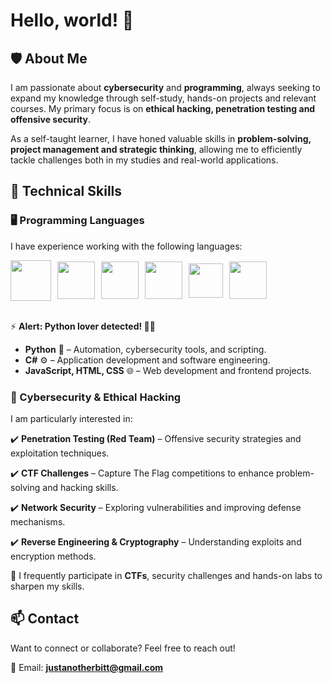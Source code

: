 # Hello, world! 👋

## 🛡️ About Me  

I am passionate about **cybersecurity** and **programming**, always seeking to expand my knowledge through self-study, hands-on projects and relevant courses. My primary focus is on **ethical hacking, penetration testing and offensive security**.  

As a self-taught learner, I have honed valuable skills in **problem-solving, project management and strategic thinking**, allowing me to efficiently tackle challenges both in my studies and real-world applications.  

## 🚀 Technical Skills  

### 🖥️ Programming Languages  

I have experience working with the following languages:  

<div style="display: flex; align-items: center; gap: 10px;">
  <img loading="lazy" src="https://cdn.jsdelivr.net/gh/devicons/devicon@latest/icons/python/python-original.svg" width="65" height="65"/> 
  <img loading="lazy" src="https://cdn.jsdelivr.net/gh/devicons/devicon@latest/icons/csharp/csharp-original.svg" width="60" height="60"/> 
  <img loading="lazy" src="https://cdn.jsdelivr.net/gh/devicons/devicon@latest/icons/html5/html5-plain-wordmark.svg" width="60" height="60"/> 
  <img loading="lazy" src="https://cdn.jsdelivr.net/gh/devicons/devicon@latest/icons/css3/css3-plain-wordmark.svg" width="60" height="60"/> 
  <img loading="lazy" src="https://cdn.jsdelivr.net/gh/devicons/devicon@latest/icons/javascript/javascript-original.svg" width="55" height="55"/> 
  <img loading="lazy" src="https://cdn.jsdelivr.net/gh/devicons/devicon@latest/icons/bash/bash-original.svg" width="60" height="60"/>
</div>

<br>

⚡️ **Alert: Python lover detected! 🐍💜**

- **Python** 🐍 – Automation, cybersecurity tools, and scripting.
- **C#** ⚙️ – Application development and software engineering.
- **JavaScript, HTML, CSS** 🌐 – Web development and frontend projects.

### 🔐 Cybersecurity & Ethical Hacking  

I am particularly interested in:  

✔️ **Penetration Testing (Red Team)** – Offensive security strategies and exploitation techniques.  

✔️ **CTF Challenges** – Capture The Flag competitions to enhance problem-solving and hacking skills.  

✔️ **Network Security** – Exploring vulnerabilities and improving defense mechanisms.  

✔️ **Reverse Engineering & Cryptography** – Understanding exploits and encryption methods.  

📌 I frequently participate in **CTFs**, security challenges and hands-on labs to sharpen my skills.  

## 📫 Contact  

Want to connect or collaborate? Feel free to reach out!  

📧 Email: **[justanotherbitt@gmail.com](mailto:justanotherbitt@gmail.com)**  


